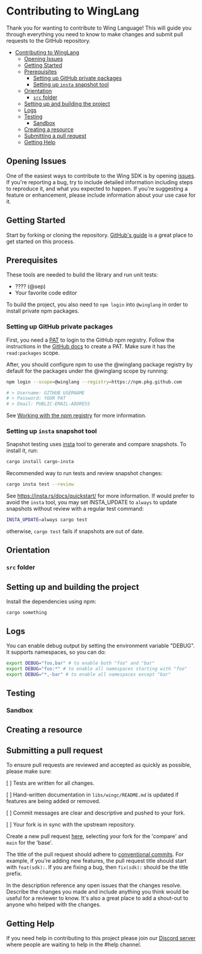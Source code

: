 # Contributing to WingLang

Thank you for wanting to contribute to Wing Language! This will guide you through everything you need to know to make changes 
and submit pull requests to the GitHub repository.

- [Contributing to WingLang](#contributing-to-winglang)
  - [Opening Issues](#opening-issues)
  - [Getting Started](#getting-started)
  - [Prerequisites](#prerequisites)
    - [Setting up GitHub private packages](#setting-up-github-private-packages)
    - [Setting up `insta` snapshot tool](#setting-up-insta-snapshot-tool)
  - [Orientation](#orientation)
    - [`src` folder](#src-folder)
  - [Setting up and building the project](#setting-up-and-building-the-project)
  - [Logs](#logs)
  - [Testing](#testing)
    - [Sandbox](#sandbox)
  - [Creating a resource](#creating-a-resource)
  - [Submitting a pull request](#submitting-a-pull-request)
  - [Getting Help](#getting-help)

## Opening Issues

One of the easiest ways to contribute to the Wing SDK is by opening [issues](https://github.com/winglang/wing/issues/new).
If you're reporting a bug, try to include detailed information including steps to reproduce it, and what you expected to happen.
If you're suggesting a feature or enhancement, please include information about your use case for it.

## Getting Started

Start by forking or cloning the repository. [GitHub's guide](https://docs.github.com/en/get-started/quickstart/contributing-to-projects)
is a great place to get started on this process.

## Prerequisites

These tools are needed to build the library and run unit tests:

- ???? (@sep)
- Your favorite code editor


To build the project, you also need to `npm login` into `@winglang` in order to install private npm packages.

### Setting up GitHub private packages

First, you need a [PAT](https://docs.github.com/en/authentication/keeping-your-account-and-data-secure/creating-a-personal-access-token) to login to the GitHub npm registry. Follow the instructions in the [GitHub docs](https://docs.github.com/en/authentication/keeping-your-account-and-data-secure/creating-a-personal-access-token#creating-a-token) to create a PAT. Make sure it has the `read:packages` scope.

After, you should configure npm to use the @winglang package registry by default for the packages under the @winglang scope by running:

```sh
npm login --scope=@winglang --registry=https://npm.pkg.github.com

# > Username: GITHUB USERNAME
# > Password: YOUR PAT
# > Email: PUBLIC-EMAIL-ADDRESS
```

See [Working with the npm registry](https://docs.github.com/en/packages/working-with-a-github-packages-registry/working-with-the-npm-registry) for more information.

### Setting up `insta` snapshot tool

Snapshot testing uses [insta](https://insta.rs/) tool to generate and compare snapshots. To install it, run:

```sh
cargo install cargo-insta
```

Recommended way to run tests and review snapshot changes:

```sh
cargo insta test --review
```
See https://insta.rs/docs/quickstart/ for more information.
If would prefer to avoid the `insta` tool, you may set INSTA_UPDATE to `always` to update snapshots without review with a regular test command:

```sh
INSTA_UPDATE=always cargo test
```

otherwise, `cargo test` fails if snapshots are out of date.

## Orientation


### `src` folder


## Setting up and building the project

Install the dependencies using npm:

```shell
cargo something
```

## Logs

You can enable debug output by setting the environment variable "DEBUG".  
It supports namespaces, so you can do:

```sh
export DEBUG="foo,bar" # to enable both "foo" and "bar"
export DEBUG="foo:*" # to enable all namespaces starting with "foo"
export DEBUG="*,-bar" # to enable all namespaces except "bar"
```

## Testing

### Sandbox


## Creating a resource

## Submitting a pull request

To ensure pull requests are reviewed and accepted as quickly as possible, please make sure:

[ ] Tests are written for all changes.

[ ] Hand-written documentation in `libs/wingc/README.md` is updated if features are being added or removed.

[ ] Commit messages are clear and descriptive and pushed to your fork.

[ ] Your fork is in sync with the upstream repository.

Create a new pull request [here](https://github.com/winglang/wingsdk/compare), selecting your fork for the 'compare' 
and `main` for the 'base'. 

The title of the pull request should adhere to [conventional commits](https://www.conventionalcommits.org). For example, 
if you're adding new features, the pull request title should start with `feat(sdk):`. If you are fixing a bug, then `fix(sdk):` 
should be the title prefix.

In the description reference any open issues that the changes resolve. Describe the changes you made and include anything
you think would be useful for a reviewer to know. It's also a great place to add a shout-out to anyone who helped with the 
changes.

## Getting Help

If you need help in contributing to this project please join our [Discord server](https://discord.gg/7wrggS3dZU) where 
people are waiting to help in the #help channel.

